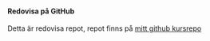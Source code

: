 #### Redovisa på GitHub

Detta är redovisa repot, repot finns på [mitt github kursrepo](https://github.com/verysecrethero/designv2)
